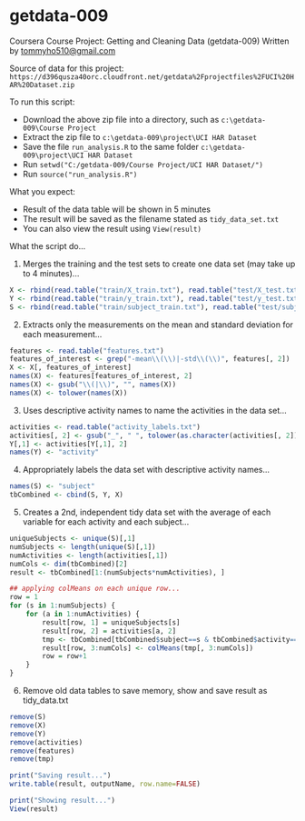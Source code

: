 getdata-009
===========

Coursera Course Project: Getting and Cleaning Data (getdata-009)
Written by tommyho510@gmail.com

Source of data for this project: 
`https://d396qusza40orc.cloudfront.net/getdata%2Fprojectfiles%2FUCI%20HAR%20Dataset.zip`

To run this script:
* Download the above zip file into a directory, such as `c:\getdata-009\Course Project`
* Extract the zip file to `c:\getdata-009\project\UCI HAR Dataset`
* Save the file `run_analysis.R` to the same folder `c:\getdata-009\project\UCI HAR Dataset`
* Run `setwd("C:/getdata-009/Course Project/UCI HAR Dataset/")`
* Run `source("run_analysis.R")`

What you expect:
* Result of the data table will be shown in 5 minutes
* The result will be saved as the filename stated as `tidy_data_set.txt`
* You can also view the result using `View(result)`

What the script do...

1. Merges the training and the test sets to create one data set (may take up to 4 minutes)...
  ```r
  X <- rbind(read.table("train/X_train.txt"), read.table("test/X_test.txt"))
  Y <- rbind(read.table("train/y_train.txt"), read.table("test/y_test.txt"))
  S <- rbind(read.table("train/subject_train.txt"), read.table("test/subject_test.txt"))
  ```
2. Extracts only the measurements on the mean and standard deviation for each measurement...
  ```r
  features <- read.table("features.txt")
  features_of_interest <- grep("-mean\\(\\)|-std\\(\\)", features[, 2])
  X <- X[, features_of_interest]
  names(X) <- features[features_of_interest, 2]
  names(X) <- gsub("\\(|\\)", "", names(X))
  names(X) <- tolower(names(X))
  ```
3. Uses descriptive activity names to name the activities in the data set...
  ```r
  activities <- read.table("activity_labels.txt")
  activities[, 2] <- gsub("_", " ", tolower(as.character(activities[, 2])))
  Y[,1] <- activities[Y[,1], 2]
  names(Y) <- "activity"
  ```
4. Appropriately labels the data set with descriptive activity names...
  ```r
  names(S) <- "subject"
  tbCombined <- cbind(S, Y, X)
  ```
5. Creates a 2nd, independent tidy data set with the average of each variable for each activity and each subject...
  ```r
  uniqueSubjects <- unique(S)[,1]
  numSubjects <- length(unique(S)[,1])
  numActivities <- length(activities[,1])
  numCols <- dim(tbCombined)[2]
  result <- tbCombined[1:(numSubjects*numActivities), ]
  
  ## applying colMeans on each unique row...
  row = 1
  for (s in 1:numSubjects) {
      for (a in 1:numActivities) {
          result[row, 1] = uniqueSubjects[s]
          result[row, 2] = activities[a, 2]
          tmp <- tbCombined[tbCombined$subject==s & tbCombined$activity==activities[a, 2], ]
          result[row, 3:numCols] <- colMeans(tmp[, 3:numCols])
          row = row+1
      }
  }
  ```
6. Remove old data tables to save memory, show and save result as tidy_data.txt
  ```r
  remove(S)
  remove(X)
  remove(Y)
  remove(activities)
  remove(features)
  remove(tmp)
  
  print("Saving result...")
  write.table(result, outputName, row.name=FALSE)
  
  print("Showing result...")
  View(result)
  ```
